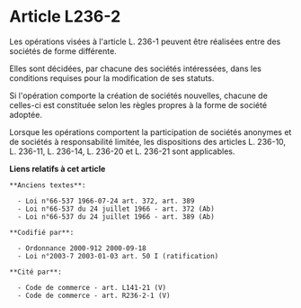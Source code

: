 # Article L236-2

Les opérations visées à l'article L. 236-1 peuvent être réalisées entre des sociétés de forme différente.

Elles sont décidées, par chacune des sociétés intéressées, dans les conditions requises pour la modification de ses statuts.

Si l'opération comporte la création de sociétés nouvelles, chacune de celles-ci est constituée selon les règles propres à la
forme de société adoptée.

Lorsque les opérations comportent la participation de sociétés anonymes et de sociétés à responsabilité limitée, les
dispositions des articles L. 236-10, L. 236-11, L. 236-14, L. 236-20 et L. 236-21 sont applicables.

**Liens relatifs à cet article**

	**Anciens textes**:

	  - Loi n°66-537 1966-07-24 art. 372, art. 389
	  - Loi n°66-537 du 24 juillet 1966 - art. 372 (Ab)
	  - Loi n°66-537 du 24 juillet 1966 - art. 389 (Ab)

	**Codifié par**:

	  - Ordonnance 2000-912 2000-09-18
	  - Loi n°2003-7 2003-01-03 art. 50 I (ratification)

	**Cité par**:

	  - Code de commerce - art. L141-21 (V)
	  - Code de commerce - art. R236-2-1 (V)
